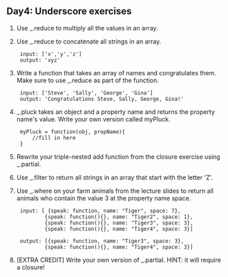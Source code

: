 ## Day4: Underscore exercises

1. Use _.reduce to multiply all the values in an array.

2. Use _.reduce to concatenate all strings in an array.
 
 		input: ['x','y','z']
 		output: 'xyz'


3. Write a function that takes an array of names and congratulates them. Make sure to use _.reduce as part of the function.
		
		input: ['Steve', 'Sally', 'George', 'Gina']
		output: 'Congratulations Steve, Sally, George, Gina!'

4. _.pluck takes an object and a property name and returns the property name's value. Write your own version called myPluck.
 
 		myPluck = function(obj, propName){
 			//fill in here
 		}  
 
5. Rewrite your triple-nested add function from the closure exercise using _.partial.

 
6. Use _.filter to return all strings in an array that start with the letter 'Z'.
 
7. Use _.where on your farm animals from the lecture slides to return all animals who contain the value 3 at the property name space.
 
 		input: [ {speak: function, name: "Tiger", space: 7},  
 				{speak: function(){}, name: "Tiger2", space: 1},  
 				{speak: function(){}, name: "Tiger3", space: 3},  
 				{speak: function(){}, name: "Tiger4", space: 3}]
 				
 		output: [{speak: function, name: "Tiger3", space: 3},  
 				{speak: function(){}, name: "Tiger4", space: 3}] 
 				
 				
8. [EXTRA CREDIT] Write your own version of _.partial. HINT: it will require a closure!
 				

 		
  
